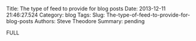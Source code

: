 Title: The type of feed to provide for blog posts
Date: 2013-12-11 21:46:27.524
Category: blog
Tags: 
Slug: The-type-of-feed-to-provide-for-blog-posts
Authors: Steve Theodore
Summary: pending

FULL


